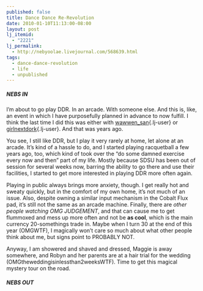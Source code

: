 ```yaml
---
published: false
title: Dance Dance Re-Revolution
date: 2010-01-10T11:13:00-08:00
layout: post
lj_itemid:
  - "2221"
lj_permalink:
  - http://nebyoolae.livejournal.com/568639.html
tags:
  - dance-dance-revolution
  - life
  - unpublished
---
```

##### NEBS IN

I&#8217;m about to go play DDR. In an arcade. With someone else. And this is, like, an event in which I have purposefully planned in advance to now fulfill. I think the last time I did this was either with [wawwen_san](http://wawwen_san.livejournal.com/){.lj-user} or [girlnextdork](http://girlnextdork.livejournal.com/){.lj-user}. And that was years ago.

<!--more-->

You see, I still like DDR, but I play it very rarely at home, let alone at an arcade. It&#8217;s kind of a hassle to do, and I started playing racquetball a few years ago, too, which kind of took over the &#8220;do some damned exercise every now and then&#8221; part of my life. Mostly because SDSU has been out of session for several weeks now, barring the ability to go there and use their facilities, I started to get more interested in playing DDR more often again.

Playing in public always brings more anxiety, though. I get really hot and sweaty quickly, but in the comfort of my own home, it&#8217;s not much of an issue. Also, despite owning a similar input mechanism in the Cobalt Flux pad, it&#8217;s still not the same as an arcade machine. Finally, there are _other people watching OMG JUDGEMENT_, and that can cause me to get flummoxed and mess up more often and not be **as cool**, which is the main currency 20-somethings trade in. Maybe when I turn 30 at the end of this year (OMGWTF), I magically won&#8217;t care so much about what other people think about me, but signs point to PROBABLY NOT.

Anyway, I am showered and shaved and dressed, Maggie is away somewhere, and Robyn and her parents are at a hair trial for the wedding (OMGtheweddingisinlessthan2weeksWTF). Time to get this magical mystery tour on the road.

##### NEBS OUT
